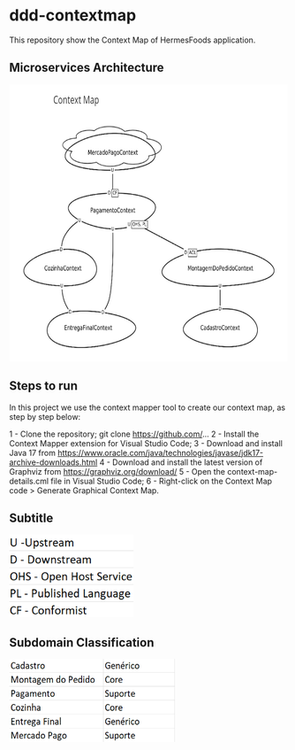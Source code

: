 # ddd-contextmap

This repository show the Context Map of HermesFoods application.

## Microservices Architecture

<img src="./img/context_map_hermes_foods.png" width="700px" height="500px">

## Steps to run

In this project we use the context mapper tool to create our context map, as step by step below:

1 - Clone the repository;
git clone https://github.com/...
2 - Install the Context Mapper extension for Visual Studio Code;
3 - Download and install Java 17 from https://www.oracle.com/java/technologies/javase/jdk17-archive-downloads.html
4 - Download and install the latest version of Graphviz from https://graphviz.org/download/
5 - Open the context-map-details.cml file in Visual Studio Code;
6 - Right-click on the Context Map code > Generate Graphical Context Map.

## Subtitle

<img src="./img/subtitle.png" width="225x" height="150px">

## Subdomain Classification

<img src="./img/subdomain.png" width="300px" height="150px">


